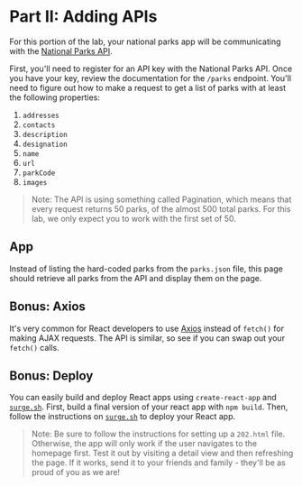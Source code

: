 # Part II: Adding APIs

For this portion of the lab, your national parks app will be communicating with
the [National Parks API](https://www.nps.gov/subjects/developer/index.htm).

First, you'll need to register for an API key with the National Parks API. Once
you have your key, review the documentation for the `/parks` endpoint. You'll
need to figure out how to make a request to get a list of parks with at least
the following properties:

1. `addresses`
1. `contacts`
1. `description`
1. `designation`
1. `name`
1. `url`
1. `parkCode`
1. `images`

> Note: The API is using something called Pagination, which means that every
> request returns 50 parks, of the almost 500 total parks. For this lab, we only
> expect you to work with the first set of 50.

## App

Instead of listing the hard-coded parks from the `parks.json` file, this page
should retrieve all parks from the API and display them on the page.

## Bonus: Axios

It's very common for React developers to use
[Axios](https://github.com/axios/axios) instead of `fetch()` for making AJAX
requests. The API is similar, so see if you can swap out your `fetch()` calls.

## Bonus: Deploy

You can easily build and deploy React apps using `create-react-app` and
[`surge.sh`](https://surge.sh). First, build a final version of your react app
with `npm build`. Then, follow the instructions on
[`surge.sh`](https://surge.sh) to deploy your React app.

> Note: Be sure to follow the instructions for setting up a `202.html` file.
> Otherwise, the app will only work if the user navigates to the homepage first.
> Test it out by visiting a detail view and then refreshing the page. If it
> works, send it to your friends and family - they'll be as proud of you as we
> are!

